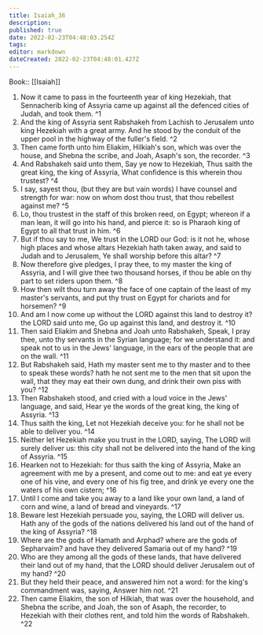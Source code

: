 ```yaml
---
title: Isaiah_36
description: 
published: true
date: 2022-02-23T04:48:03.254Z
tags: 
editor: markdown
dateCreated: 2022-02-23T04:48:01.427Z
---
```


 Book:: [[Isaiah]]
 1. Now it came to pass in the fourteenth year of king Hezekiah, that Sennacherib king of Assyria came up against all the defenced cities of Judah, and took them. ^1
 2. And the king of Assyria sent Rabshakeh from Lachish to Jerusalem unto king Hezekiah with a great army. And he stood by the conduit of the upper pool in the highway of the fuller's field. ^2
 3. Then came forth unto him Eliakim, Hilkiah's son, which was over the house, and Shebna the scribe, and Joah, Asaph's son, the recorder. ^3
 4. And Rabshakeh said unto them, Say ye now to Hezekiah, Thus saith the great king, the king of Assyria, What confidence is this wherein thou trustest? ^4
 5. I say, sayest thou, (but they are but vain words) I have counsel and strength for war: now on whom dost thou trust, that thou rebellest against me? ^5
 6. Lo, thou trustest in the staff of this broken reed, on Egypt; whereon if a man lean, it will go into his hand, and pierce it: so is Pharaoh king of Egypt to all that trust in him. ^6
 7. But if thou say to me, We trust in the LORD our God: is it not he, whose high places and whose altars Hezekiah hath taken away, and said to Judah and to Jerusalem, Ye shall worship before this altar? ^7
 8. Now therefore give pledges, I pray thee, to my master the king of Assyria, and I will give thee two thousand horses, if thou be able on thy part to set riders upon them. ^8
 9. How then wilt thou turn away the face of one captain of the least of my master's servants, and put thy trust on Egypt for chariots and for horsemen? ^9
 10. And am I now come up without the LORD against this land to destroy it? the LORD said unto me, Go up against this land, and destroy it. ^10
 11. Then said Eliakim and Shebna and Joah unto Rabshakeh, Speak, I pray thee, unto thy servants in the Syrian language; for we understand it: and speak not to us in the Jews' language, in the ears of the people that are on the wall. ^11
 12. But Rabshakeh said, Hath my master sent me to thy master and to thee to speak these words? hath he not sent me to the men that sit upon the wall, that they may eat their own dung, and drink their own piss with you? ^12
 13. Then Rabshakeh stood, and cried with a loud voice in the Jews' language, and said, Hear ye the words of the great king, the king of Assyria. ^13
 14. Thus saith the king, Let not Hezekiah deceive you: for he shall not be able to deliver you. ^14
 15. Neither let Hezekiah make you trust in the LORD, saying, The LORD will surely deliver us: this city shall not be delivered into the hand of the king of Assyria. ^15
 16. Hearken not to Hezekiah: for thus saith the king of Assyria, Make an agreement with me by a present, and come out to me: and eat ye every one of his vine, and every one of his fig tree, and drink ye every one the waters of his own cistern; ^16
 17. Until I come and take you away to a land like your own land, a land of corn and wine, a land of bread and vineyards. ^17
 18. Beware lest Hezekiah persuade you, saying, the LORD will deliver us. Hath any of the gods of the nations delivered his land out of the hand of the king of Assyria? ^18
 19. Where are the gods of Hamath and Arphad? where are the gods of Sepharvaim? and have they delivered Samaria out of my hand? ^19
 20. Who are they among all the gods of these lands, that have delivered their land out of my hand, that the LORD should deliver Jerusalem out of my hand? ^20
 21. But they held their peace, and answered him not a word: for the king's commandment was, saying, Answer him not. ^21
 22. Then came Eliakim, the son of Hilkiah, that was over the household, and Shebna the scribe, and Joah, the son of Asaph, the recorder, to Hezekiah with their clothes rent, and told him the words of Rabshakeh. ^22
